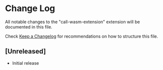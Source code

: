 # Change Log

All notable changes to the "call-wasm-extension" extension will be documented in this file.

Check [Keep a Changelog](http://keepachangelog.com/) for recommendations on how to structure this file.

## [Unreleased]

- Initial release